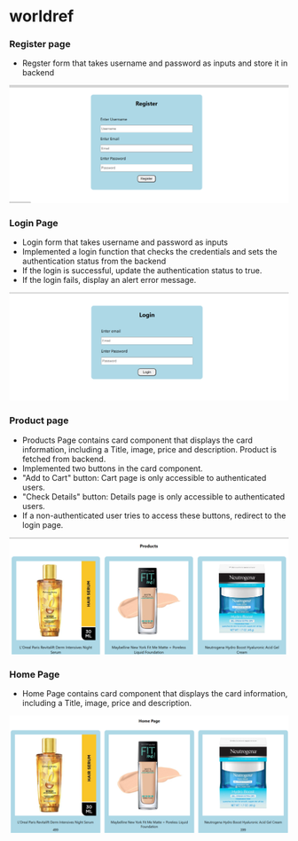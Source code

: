 # worldref

### Register page
- Regster form that takes username and password as inputs and store it in backend
<img src='./worldref/public/register.png'/>

### Login Page
- Login form that takes username and password as inputs
- Implemented a login function that checks the credentials and sets the authentication status from the backend
- If the login is successful, update the authentication status to true.
- If the login fails, display an alert error message.
<img src='./worldref/public/login.png'/>

### Product page
- Products Page contains card component that displays the card information, including a Title, image, price and description. Product is fetched from backend.
- Implemented two buttons in the card component.
- "Add to Cart" button: Cart page is only accessible to authenticated users. 
- "Check Details" button: Details page is only accessible to authenticated users. 
- If a non-authenticated user tries to access these buttons, redirect to the login page.
<img src='./worldref/public/product.png'/>

### Home Page
- Home Page contains card component that displays the card information, including a Title, image, price and description.
<img src='./worldref/public/home.png'/>